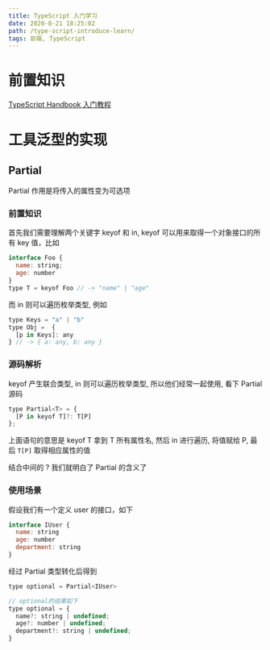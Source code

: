 ```yaml
---
title: TypeScript 入门学习
date: 2020-8-21 18:25:02
path: /type-script-introduce-learn/
tags: 前端, TypeScript
---
```


# 前置知识

[TypeScript Handbook 入门教程](https://zhongsp.gitbooks.io/typescript-handbook/content/)

# 工具泛型的实现

## Partial

Partial 作用是将传入的属性变为可选项

### 前置知识

首先我们需要理解两个关键字 keyof 和 in, keyof 可以用来取得一个对象接口的所有 key 值，比如

```js
interface Foo {
  name: string;
  age: number
}
type T = keyof Foo // -> "name" | "age"
```

而 in 则可以遍历枚举类型, 例如

```js
type Keys = "a" | "b"
type Obj =  {
  [p in Keys]: any
} // -> { a: any, b: any }
```

### 源码解析

keyof 产生联合类型, in 则可以遍历枚举类型, 所以他们经常一起使用, 看下 Partial 源码

```js
type Partial<T> = { 
  [P in keyof T]?: T[P] 
};
```

上面语句的意思是 keyof T 拿到 T 所有属性名, 然后 in 进行遍历, 将值赋给 P, 最后 `T[P]` 取得相应属性的值

结合中间的 ? 我们就明白了 Partial 的含义了

### 使用场景

假设我们有一个定义 user 的接口，如下

```js
interface IUser {
  name: string
  age: number
  department: string
}
```

经过 Partial 类型转化后得到

```js
type optional = Partial<IUser>

// optional的结果如下
type optional = {
  name?: string | undefined;
  age?: number | undefined;
  department?: string | undefined;
}
```



